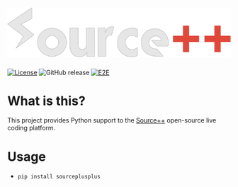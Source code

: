 # ![](https://github.com/sourceplusplus/live-platform/blob/master/.github/media/sourcepp_logo.svg)

[![License](https://img.shields.io/github/license/sourceplusplus/probe-python)](LICENSE)
![GitHub release](https://img.shields.io/github/v/release/sourceplusplus/probe-python?include_prereleases)
[![E2E](https://github.com/sourceplusplus/probe-python/actions/workflows/e2e.yml/badge.svg)](https://github.com/sourceplusplus/probe-python/actions/workflows/e2e.yml)

# What is this?

This project provides Python support to the [Source++](https://github.com/sourceplusplus/live-platform) open-source live coding platform.

# Usage

- `pip install sourceplusplus`

